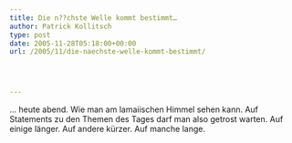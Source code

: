 ```yaml
---
title: Die n??chste Welle kommt bestimmt…
author: Patrick Kollitsch
type: post
date: 2005-11-28T05:18:00+00:00
url: /2005/11/die-naechste-welle-kommt-bestimmt/




---
```

... heute abend. Wie man am lamaiischen Himmel sehen kann. Auf Statements zu den Themen des Tages darf man also getrost warten. Auf einige l&auml;nger. Auf andere k&uuml;rzer. Auf manche lange.